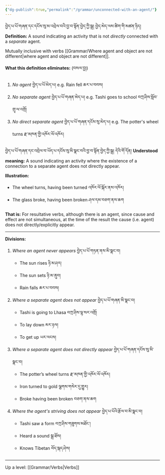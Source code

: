 ```yaml
---
{"dg-publish":true,"permalink":"/grammar/unconnected-with-an-agent/"}
---
```


བྱེད་པ་པོ་གཞན་དང་དངོས་སུ་མ་འབྲེལ་བའི་བྱ་བ་སྟོན་བྱེད་ཀྱི་སྒྲ། བྱེད་མེད་ལས་ཚིག་གི་མཚན་ཉིད།
**Definition:** A sound indicating an activity that is not *directly* connected with a *separate* agent.

Mutually inclusive with verbs [[Grammar/Where agent and object are not different\|where agent and object are not different]].

**What this definition eliminates:** (བསལ་བྱ།)
1. *No agent* བྱེད་པ་པོ་མེད་པ།
   e.g. Rain fell ཆར་པ་བབས།
2. *No separate agent* བྱེད་པ་པོ་གཞན་མེད་པ།
   e.g. Tashi goes to school བཀྲ་ཤིས་སློབ་གྲྭ་ལ་འགྲོ།
3. *No direct separate agent* བྱེད་པ་པོ་གཞན་དངོས་སུ་མེད་པ།
   e.g. The potter's wheel turns རྫ་མཁན་གྱི་འཁོར་ལོ་འཁོར།

བྱེད་པ་པོ་གཞན་དང་འབྲེལ་བ་ཡོད་པ་དངོས་སུ་མི་སྣང་བའི་བྱ་བ་སྟོན་བྱེད་ཀྱི་སྒྲ། དེའི་གོ་དོན།
**Understood meaning:** A sound indicating an activity where the existence of a connection to a separate agent does not directly appear.

**Illustration:** 
- The wheel turns, having been turned འཁོར་ལོ་སྐོར་ནས་འཁོར།
- The glass broke, having been broken ཤལ་དམ་བཅག་ནས་ཆག

**That is:** For resultative verbs, although there is an agent, since cause and effect are not simultaneous, at the time of the result the cause (i.e. agent) does not directly/explicitly appear.

---
**Divisions:**
1. *Where an agent never appears* བྱེད་པ་པོ་གཏན་ནས་མི་སྣང་བ།
	- The sun rises ཉི་མ་ཤར།
	- The sun sets ཉི་མ་ནུབ།
	- Rain falls ཆར་པ་བབས།
1. *Where a separate agent does not appear* བྱེད་པ་པོ་གཞན་མི་སྣང་བ།
	- Tashi is going to Lhasa བཀྲ་ཤིས་ལྷ་སར་འགྲོ།
	- To lay down མར་ཉལ།
	- To get up ཡར་ལངས།
1. *Where a separate agent does not directly appear* བྱེད་པ་པོ་གཞན་དངོས་སུ་མི་སྣང་བ།
	- The potter’s wheel turns རྫ་མཁན་གྱི་འཁོར་ལོ་འཁོར།
	- Iron turned to gold ལྕགས་གསེར་དུ་གྱུར།
	- Broke having been broken བཅག་ནས་ཆག
1. *Where the agent's striving does not appear* བྱེད་པ་པོའི་རྩོལ་བ་མི་སྣང་བ།
	- Tashi saw a form བཀྲ་ཤིས་གཟུགས་མཐོང་།
	- Heard a sound སྒྲ་ཐོས།
	- Knows Tibetan བོད་སྐད་ཤེས།

---
Up a level: [[Grammar/Verbs\|Verbs]]
